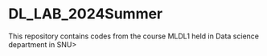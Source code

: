 # DL_LAB_2024Summer
This repository contains codes from the course MLDL1 held in Data science department in SNU>
